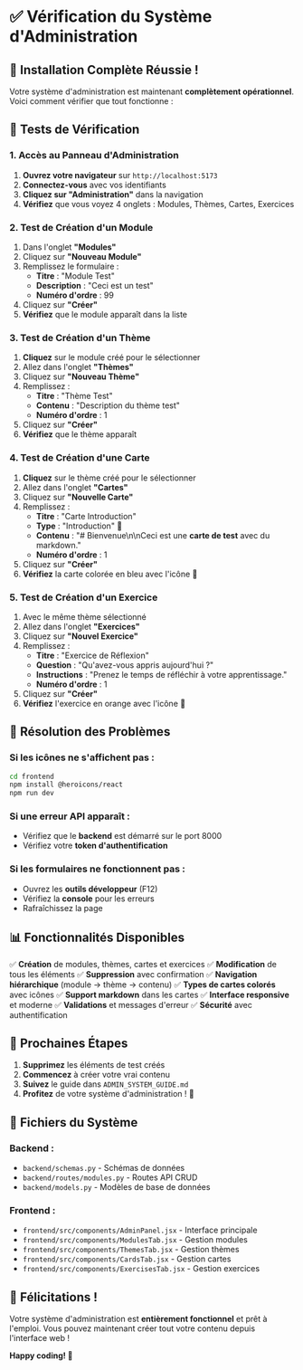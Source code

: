 # ✅ Vérification du Système d'Administration

## 🎉 Installation Complète Réussie !

Votre système d'administration est maintenant **complètement opérationnel**. Voici comment vérifier que tout fonctionne :

## 🚀 Tests de Vérification

### 1. Accès au Panneau d'Administration

1. **Ouvrez votre navigateur** sur `http://localhost:5173`
2. **Connectez-vous** avec vos identifiants
3. **Cliquez sur "Administration"** dans la navigation
4. **Vérifiez** que vous voyez 4 onglets : Modules, Thèmes, Cartes, Exercices

### 2. Test de Création d'un Module

1. Dans l'onglet **"Modules"**
2. Cliquez sur **"Nouveau Module"**
3. Remplissez le formulaire :
   - **Titre** : "Module Test"
   - **Description** : "Ceci est un test"
   - **Numéro d'ordre** : 99
4. Cliquez sur **"Créer"**
5. **Vérifiez** que le module apparaît dans la liste

### 3. Test de Création d'un Thème

1. **Cliquez** sur le module créé pour le sélectionner
2. Allez dans l'onglet **"Thèmes"**
3. Cliquez sur **"Nouveau Thème"**
4. Remplissez :
   - **Titre** : "Thème Test"
   - **Contenu** : "Description du thème test"
   - **Numéro d'ordre** : 1
5. Cliquez sur **"Créer"**
6. **Vérifiez** que le thème apparaît

### 4. Test de Création d'une Carte

1. **Cliquez** sur le thème créé pour le sélectionner
2. Allez dans l'onglet **"Cartes"**
3. Cliquez sur **"Nouvelle Carte"**
4. Remplissez :
   - **Titre** : "Carte Introduction"
   - **Type** : "Introduction" 🎯
   - **Contenu** : "# Bienvenue\n\nCeci est une **carte de test** avec du markdown."
   - **Numéro d'ordre** : 1
5. Cliquez sur **"Créer"**
6. **Vérifiez** la carte colorée en bleu avec l'icône 🎯

### 5. Test de Création d'un Exercice

1. Avec le même thème sélectionné
2. Allez dans l'onglet **"Exercices"**
3. Cliquez sur **"Nouvel Exercice"**
4. Remplissez :
   - **Titre** : "Exercice de Réflexion"
   - **Question** : "Qu'avez-vous appris aujourd'hui ?"
   - **Instructions** : "Prenez le temps de réfléchir à votre apprentissage."
   - **Numéro d'ordre** : 1
5. Cliquez sur **"Créer"**
6. **Vérifiez** l'exercice en orange avec l'icône 🎯

## 🔧 Résolution des Problèmes

### Si les icônes ne s'affichent pas :
```bash
cd frontend
npm install @heroicons/react
npm run dev
```

### Si une erreur API apparaît :
- Vérifiez que le **backend** est démarré sur le port 8000
- Vérifiez votre **token d'authentification**

### Si les formulaires ne fonctionnent pas :
- Ouvrez les **outils développeur** (F12)
- Vérifiez la **console** pour les erreurs
- Rafraîchissez la page

## 📊 Fonctionnalités Disponibles

✅ **Création** de modules, thèmes, cartes et exercices
✅ **Modification** de tous les éléments
✅ **Suppression** avec confirmation
✅ **Navigation hiérarchique** (module → thème → contenu)
✅ **Types de cartes colorés** avec icônes
✅ **Support markdown** dans les cartes
✅ **Interface responsive** et moderne
✅ **Validations** et messages d'erreur
✅ **Sécurité** avec authentification

## 🎯 Prochaines Étapes

1. **Supprimez** les éléments de test créés
2. **Commencez** à créer votre vrai contenu
3. **Suivez** le guide dans `ADMIN_SYSTEM_GUIDE.md`
4. **Profitez** de votre système d'administration ! 🚀

## 📝 Fichiers du Système

### Backend :
- `backend/schemas.py` - Schémas de données
- `backend/routes/modules.py` - Routes API CRUD
- `backend/models.py` - Modèles de base de données

### Frontend :
- `frontend/src/components/AdminPanel.jsx` - Interface principale
- `frontend/src/components/ModulesTab.jsx` - Gestion modules
- `frontend/src/components/ThemesTab.jsx` - Gestion thèmes
- `frontend/src/components/CardsTab.jsx` - Gestion cartes
- `frontend/src/components/ExercisesTab.jsx` - Gestion exercices

## 🌟 Félicitations !

Votre système d'administration est **entièrement fonctionnel** et prêt à l'emploi. Vous pouvez maintenant créer tout votre contenu depuis l'interface web !

**Happy coding! 🎉** 